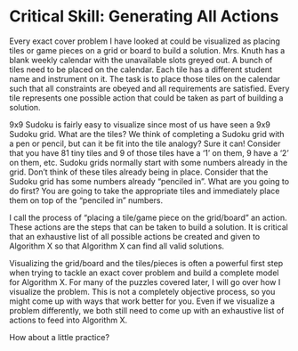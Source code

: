 # Critical Skill: Generating All Actions

Every exact cover problem I have looked at could be visualized as placing tiles or game pieces on a grid or board to build a solution. Mrs. Knuth has a blank weekly calendar with the unavailable slots greyed out. A bunch of tiles need to be placed on the calendar. Each tile has a different student name and instrument on it. The task is to place those tiles on the calendar such that all constraints are obeyed and all requirements are satisfied. Every tile represents one possible action that could be taken as part of building a solution.

9x9 Sudoku is fairly easy to visualize since most of us have seen a 9x9 Sudoku grid. What are the tiles? We think of completing a Sudoku grid with a pen or pencil, but can it be fit into the tile analogy? Sure it can! Consider that you have 81 tiny tiles and 9 of those tiles have a ‘1’ on them, 9 have a ‘2’ on them, etc. Sudoku grids normally start with some numbers already in the grid. Don’t think of these tiles already being in place. Consider that the Sudoku grid has some numbers already “penciled in”. What are you going to do first? You are going to take the appropriate tiles and immediately place them on top of the “penciled in” numbers. 

I call the process of “placing a tile/game piece on the grid/board” an action. These actions are the steps that can be taken to build a solution. It is critical that an exhaustive list of all possible actions be created and given to Algorithm X so that Algorithm X can find all valid solutions.

Visualizing the grid/board and the tiles/pieces is often a powerful first step when trying to tackle an exact cover problem and build a complete model for Algorithm X. For many of the puzzles covered later, I will go over how I visualize the problem. This is not a completely objective process, so you might come up with ways that work better for you. Even if we visualize a problem differently, we both still need to come up with an exhaustive list of actions to feed into Algorithm X.

How about a little practice?
